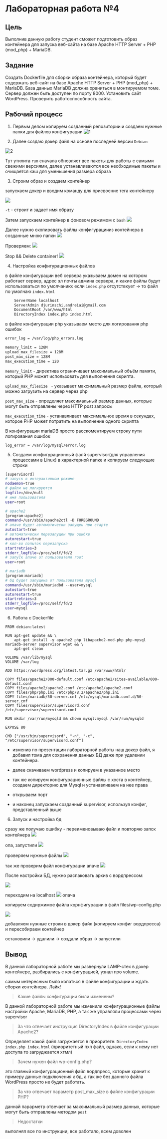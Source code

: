 # Лабораторная работа №4
## Цель

Выполнив данную работу студент сможет подготовить образ контейнера для запуска веб-сайта на базе Apache HTTP Server + PHP (mod_php) + MariaDB.

## Задание

Создать Dockerfile для сборки образа контейнера, который будет содержать веб-сайт на базе Apache HTTP Server + PHP (mod_php) + MariaDB. База данных MariaDB должна храниться в монтируемом томе. Сервер должен быть доступен по порту 8000.
Установить сайт WordPress. Проверить работоспособность сайта.

## Рабочий процесс

1. Первым делом копируем созданный репозитории и создаем нужные папки для файлов конфигурации
![1](https://i.imgur.com/Xb4AvC9.png)

2. Далее создаю докер файл на основе последней версии `Debian` 

![2](https://i.imgur.com/1mzb7PV.png)

Тут утилита `run` сначала обновляет все пакеты для работы с самыми свежими версиями, далее устанавливаются все необходимые пакеты и очищается кэш для уменьшения размера образа 

3. Строим образ и создаем контейнер

запускаем докер и вводим команду для присвоение тега контейнеру

![](https://i.imgur.com/ZnN2MT6.png)

`-t` - строит и задает имя образу

Затем запускаем контейнер в фоновом режимом с `bash`
![](https://i.imgur.com/QI6v3JU.png)

Далее нужно скопировать файлы конфигурациииз контейнера в созданные мною папки
![](https://i.imgur.com/qjRJqKl.png)

Проверяем:
![](https://i.imgur.com/byyc31Y.png)

Stop && Delete container!
![](https://i.imgur.com/C3NNoY1.png)

4. Настройка конфигурационных файлов

в файле конфигурации веб сервера указываем домен на котором работает сервер, адрес эл почты админа сервера, и какие файлы будут использоваться по умолчанию: если `index.php` отсутствкует -> то файл по умолчаю `index.html`

```bash
	ServerName localhost
	ServerAdmin djurinschi.andreiai@gmail.com
	DocumentRoot /var/www/html
	DirectoryIndex index.php index.html
```

в файле конфигурации php указываем место для логирования php ошибок
```bash
error_log = /var/log/php_errors.log
```

```bash 
memory_limit = 128M
upload_max_filesize = 128M
post_max_size = 128M
max_execution_time = 120
```

`memory_limit` - директива ограничивает максимальный объём памяти, который PHP может использовать для выполнения скрипта.

`upload_max_filesize ` - yказывает максимальный размер файла, который можно загрузить на сервер через php

`post_max_size` - oпределяет максимальный размер данных, которые могут быть отправлены через HTTP post запросы

`max_execution_time` - yстанавливает максимальное время в секундах, которое PHP может потратить на выполнение одного скрипта

В конфигурации mariaDB просто расскоментируем строку пути логирования ошибок

`log_error = /var/log/mysql/error.log`

5. Создаем конфигурационный фалй supervisor(для управления процессами в Linux) в характерной папке и копируем следующие строки

```bash
[supervisord]
# запуск в интерактивном режиме
nodaemon=true
# файли не логируются
logfile=/dev/null
# имя пользователя
user=root

# apache2
[program:apache2]
command=/usr/sbin/apache2ctl -D FOREGROUND
# апаче будет автоматически запущен при старте 
autostart=true
# автоматически перезапущен при ошибке
autorestart=true
# кол-во попыток перезапуска
startretries=3
stderr_logfile=/proc/self/fd/2
# запуск апаче от пользователя root
user=root

# mariadb
[program:mariadb]
# бд будет запущена от пользователя mysql
command=/usr/sbin/mariadbd --user=mysql
autostart=true
autorestart=true
startretries=3
stderr_logfile=/proc/self/fd/2
user=mysql
```

6. Работа с Dockerfile
```Docker
FROM debian:latest

RUN apt-get update && \
    apt-get install -y apache2 php libapache2-mod-php php-mysql mariadb-server supervisor wget && \
    apt-get clean

VOLUME /var/lib/mysql
VOLUME /var/log

ADD https://wordpress.org/latest.tar.gz /var/www/html/

COPY files/apache2/000-default.conf /etc/apache2/sites-available/000-default.conf
COPY files/apache2/apache2.conf /etc/apache2/apache2.conf
COPY files/php/php.ini /etc/php/8.2/apache2/php.ini
COPY files/mariadb/50-server.cnf /etc/mysql/mariadb.conf.d/50-server.cnf
COPY files/supervisor/supervisord.conf /etc/supervisor/supervisord.conf

RUN mkdir /var/run/mysqld && chown mysql:mysql /var/run/mysqld

EXPOSE 80

CMD ["/usr/bin/supervisord", "-n", "-c", "/etc/supervisor/supervisord.conf"]

```

- изменив по презентации лабораторной работы наш докер файл, я добавил тома для сохранения данных БД даже при удалении контейнера.

- далее скачиваем wordpress и копируем в указанное место

- так же копируем конфигурационные файлы с хоста в контейнер, создаем директорию для Mysql и устанавливаем на нее права

- открываем порт

- и наконец запускаем созданный supervisor, используя конфиг, представленный выше

6. Запуск и настройка бд

сразу же получаю ошибку - переименовываю файл и повторяю запск контейнера
![](https://i.imgur.com/IuGskOE.png)

опа, запустили
![](https://i.imgur.com/prIZWbn.png)

проверяем нужные файлы
![](https://i.imgur.com/0tGhdel.png)

так же проверим файл конфигурации апаче
![](https://i.imgur.com/ZkqeKL6.png)


После настройки БД, нужно распаковать архив с вордпрессом:

![](https://i.imgur.com/5zDmqX0.png)

переходим на localhost
![](https://i.imgur.com/oVSwoZr.png)
опача

копируем содиржимое файла корнфигурации в файл files/wp-config.php

![](https://i.imgur.com/S2uvoN0.png)

добавляем нужные строки в докер файл (копируем конфиг вордпресса) и пересобираем контейнер

остановили -> удалили -> создали образ -> запустили

## Вывод

В данной лабораторной работе мы развернули LAMP-стек в докер контейнере, разбирались с конфигурацией, узнал про volume.

самым интересным было копаться в файле конфигурации и ждать сборки контейнера. Лайк!

> Какие файлы конфигурации были изменены?

В данной лабораторной работе мы изменили конфигурационные файлы настройки Apache, MariaDB, PHP, а так же управляли процессами через supervisor

> За что отвечает инструкция DirectoryIndex в файле конфигурации Apache2?

Определяет какой файл загружается в приоритете: 
`DirectoryIndex index.php index.html` (приоритетный пхп файл, однако, если к нему нет доступа то загруджается хтмл)

> Зачем нужен файл wp-config.php?

это главный конфигурационный файл вордпресс, которые хранит к примеру данные подключения к бд, а так же без данного файла WordPress просто не будет работать.

> За что отвечает параметр post_max_size в файле конфигурации PHP?

даннай парарметр отвечает за максимальный размер данных, которые могут быть отправлены методом `post`

> Недостатки

выполнял все по инструкции, все работало, всем доволен


















